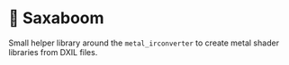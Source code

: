 # 🤘 Saxaboom


Small helper library around the `metal_irconverter` to create metal shader libraries from DXIL files.
